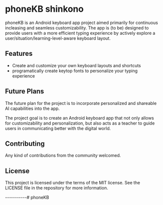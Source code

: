 # phoneKB shinkono

phoneKB is an Android keyboard app project aimed primarily for continuous incleasing and seamless customizability. The app is (to be) designed to provide users with a more efficient typing experience by actively explore a user/situation/learning-level-aware keyboard layout. 

## Features
- Create and customize your own keyboard layouts and shortcuts
- programatically create keytop fonts to personalize your typing experience


## Future Plans
The future plan for the project is to incorporate personalized and shareable AI capabilities into the app.

The project goal is to create an Android keyboard app that not only allows for customizability and personalization, but also acts as a teacher to guide users in communicating better with the digital world.

## Contributing

Any kind of contributions from the community welcomed.

## License

This project is licensed under the terms of the MIT license. See the LICENSE file in the repository for more information.

-----------# phoneKB

